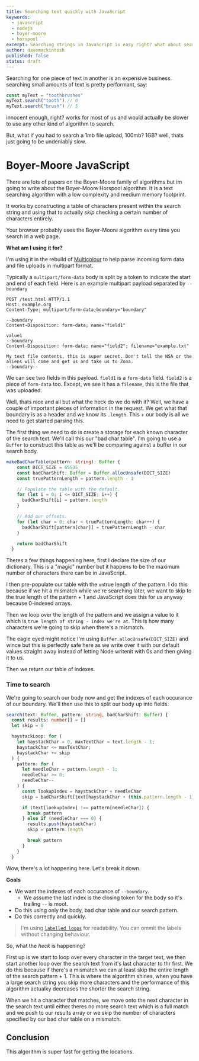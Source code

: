 ```yaml
---
title: Searching text quickly with JavaScript
keywords: 
  - javascript
  - nodejs
  - boyer-moore
  - horspool
excerpt: Searching strings in JavaScript is easy right? what about searching through hundreds of megabytes of text or binary or even several gigabytes? Boyer-Moore Horspool to the rescue!
author: davemackintosh
published: false
status: draft
---
```


Searching for one piece of text in another is an expensive business. searching small amounts of text is pretty performant, say:

```javascript
const myText = "toothbrushes"
myText.search("tooth") // 0
myText.search("brush") // 5
```

innocent enough, right? works for most of us and would actually be slower to use any other kind of algorithm to search. 

But, what if you had to search a 1mb file upload, 100mb? 1GB? well, thats just going to be undeniably slow. 

# Boyer-Moore JavaScript

There are lots of papers on the Boyer-Moore family of algorithms but im going to write about the Boyer-Moore Horspool algorithm. It is a text searching algorithm with a low complexity and medium memory footprint.

It works by constructing a table of characters present within the search string and using that to actually *skip* checking a certain number of characters entirely.

Your browser probably uses the Boyer-Moore algorithm every time you search in a web page.

**What am I using it for?**

I'm using it in the rebuild of [Multicolour](https://getmulticolour.com) to help parse incoming form data and file uploads in multipart format.

Typically a `multipart/form-data` body is split by a token to indicate the start and end of each field. Here is an example multipart payload separated by `--boundary`

```text
POST /test.html HTTP/1.1
Host: example.org
Content-Type: multipart/form-data;boundary="boundary"

--boundary
Content-Disposition: form-data; name="field1"

value1
--boundary
Content-Disposition: form-data; name="field2"; filename="example.txt"

My text file contents, this is super secret. Don't tell the NSA or the aliens will come and get us and take us to Zona.
--boundary--
```

We can see two fields in this payload. `field1` is a `form-data` field. `field2` is a piece of `form-data` too. Except, we see it has a `filename`, this is the file that was uploaded.

Well, thats nice and all but what the heck do we do with it? Well, we have a couple of important pieces of information in the request. We get what that boundary is as a header and we know its `.length`. This + our body is all we need to get started parsing this.

The first thing we need to do is create a storage for each known character of the search text. We'll call this our "bad char table". I'm going to use a `Buffer` to construct this table as we'll be comparing against a buffer in our search body.

```typescript
makeBadCharTable(pattern: string): Buffer {
    const DICT_SIZE = 65535
    const badCharShift: Buffer = Buffer.allocUnsafe(DICT_SIZE)
    const truePatternLength = pattern.length - 1

    // Populate the table with the default.
    for (let i = 0; i <= DICT_SIZE; i++) {
      badCharShift[i] = pattern.length
    }

    // Add our offsets.
    for (let char = 0; char < truePatternLength; char++) {
      badCharShift[pattern[char]] = truePatternLength - char
    }

    return badCharShift
  }
```

Theres a few things happening here, first I declare the size of our dictionary. This is a "magic" number but it happens to be the maximum number of characters there can be in JavaScript.

I then pre-populate our table with the `un`true length of the pattern. I do this because if we hit a mismatch while we're searching later, we want to skip to the true length of the pattern + 1 and JavaScript does this for us anyway because 0-indexed arrays.

Then we loop over the length of the pattern and we assign a value to it which is `true length of string - index we're at`. This is how many characters we're going to skip when there's a mismatch.

The eagle eyed might notice I'm using `Buffer.allocUnsafe(DICT_SIZE)` and wince but this is perfectly safe here as we write over it with our default values straight away instead of letting Node writenit with 0s and then giving it to us.

Then we return our table of indexes.

### Time to search

We're going to search our body now and get the indexes of each occurance of our boundary. We'll then use this to split our body up into fields.

```typescript
search(text: Buffer, pattern: string, badCharShift: Buffer) {
  const results: number[] = []
  let skip = 0

  haystackLoop: for (
    let haystackChar = 0, maxTextChar = text.length - 1;
    haystackChar <= maxTextChar;
    haystackChar += skip
  ) {
    pattern: for (
      let needleChar = pattern.length - 1;
      needleChar >= 0;
      needleChar--
    ) {
      const lookupIndex = haystackChar + needleChar
      skip = badCharShift[text[haystackChar + (this.pattern.length - 1)]]

      if (text[lookupIndex] !== pattern[needleChar]) {
        break pattern
      } else if (needleChar === 0) {
        results.push(haystackChar)
        skip = pattern.length

        break pattern
      }
    }
  }
```

Wow, there's a lot happening here. Let's break it down.

**Goals**

* We want the indexes of each occurance of `--boundary`. 
  * We assume the last index is the closing token for the body so it's trailing `--` is moot.
* Do this using only the body, bad char table and our search pattern.
* Do this correctly and quickly.

> I'm using [`labelled loops`](https://developer.mozilla.org/en-US/docs/Web/JavaScript/Reference/Statements/label) for readability. You can ommit the labels without changing behaviour.

So, what the *heck* is happening? 

First up is we start to loop over every character in the target text, we then start another loop over the search text from it's last character to thr first. We do this because if there's a mismatch we can at least skip the entire length of the search pattern + 1. This is where the algorithm shines, when you have a large search string you skip more characters and the performance of this algorithm actualky decreases the shorter the search string.

When we hit a character that matches, we move onto the next character in the search text until either theres no more search text which is a full match and we push to our results array or we skip the number of characters specified by our bad char table on a mismatch.

## Conclusion

This algorithm is super fast for getting the locations.
